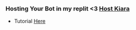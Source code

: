 ### Hosting Your Bot in my replit <3 [Host Kiara](https://kiarahost.kiarasenpai.repl.co/uptime)
- Tutorial [Here](https://github.com/KiaraSenpai/Simple-Giveaway/blob/main/tutorial.md)

